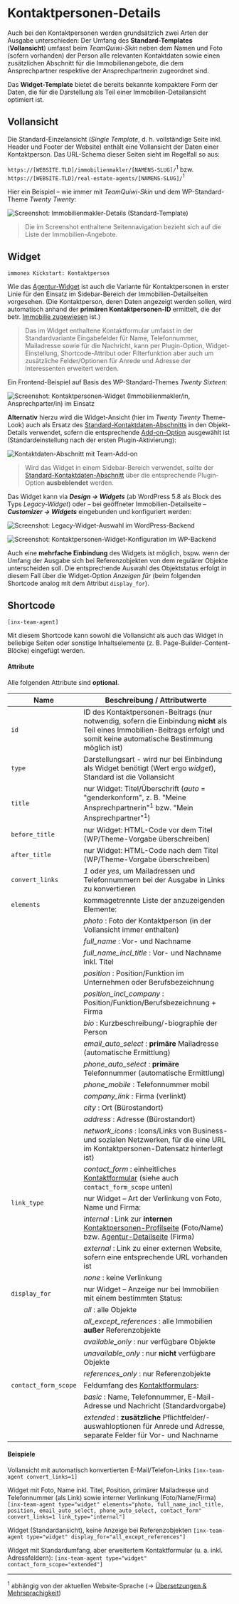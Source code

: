 # Kontaktpersonen-Details

Auch bei den Kontaktpersonen werden grundsätzlich zwei Arten der Ausgabe unterschieden: Der Umfang des **Standard-Templates** (**Vollansicht**) umfasst beim *TeamQuiwi-Skin* neben dem Namen und Foto (sofern vorhanden) der Person alle relevanten Kontaktdaten sowie einen zusätzlichen Abschnitt für die Immobilienangebote, die dem Ansprechpartner respektive der Ansprechpartnerin zugeordnet sind.

Das **Widget-Template** bietet die bereits bekannte kompaktere Form der Daten, die für die Darstellung als Teil einer Immobilien-Detailansicht optimiert ist.

## Vollansicht

Die Standard-Einzelansicht (*Single Template*, d. h. vollständige Seite inkl. Header und Footer der Website) enthält eine Vollansicht der Daten einer Kontaktperson. Das URL-Schema dieser Seiten sieht im Regelfall so aus:

`https://[WEBSITE.TLD]/immobilienmakler/[NAMENS-SLUG]/`<sup>1</sup> bzw. `https://[WEBSITE.TLD]/real-estate-agents/[NAMENS-SLUG]/`<sup>1</sup>

Hier ein Beispiel – wie immer mit *TeamQuiwi-Skin* und dem WP-Standard-Theme *Twenty Twenty*:

![Screenshot: Immobilienmakler-Details (Standard-Template)](../assets/scst-fe-agent-details-1.jpg)

> Die im Screenshot enthaltene Seitennavigation bezieht sich auf die Liste der Immobilien-Angebote.

## Widget

`immonex Kickstart: Kontaktperson`

Wie das [Agentur-Widget](agentur-details#Widget) ist auch die Variante für Kontaktpersonen in erster Linie für den Einsatz im Sidebar-Bereich der Immobilien-Detailseiten vorgesehen. (Die Kontaktperson, deren Daten angezeigt werden sollen, wird automatisch anhand der **primären Kontaktpersonen-ID** ermittelt, die der betr. [Immobilie zugewiesen](../beitragsarten#kontaktpersonagentur-→-immobilie) ist.)

> Das im Widget enthaltene Kontaktformular umfasst in der Standardvariante Eingabefelder für Name, Telefonnummer, Mailadresse sowie für die Nachricht, kann per Plugin-Option, Widget-Einstellung, Shortcode-Attribut oder Filterfunktion aber auch um zusätzliche Felder/Optionen für Anrede und Adresse der Interessenten erweitert werden.

Ein Frontend-Beispiel auf Basis des WP-Standard-Themes *Twenty Sixteen*:

![Screenshot: Kontaktpersonen-Widget (Immobilienmakler/in, Ansprechparter/in) im Einsatz](../assets/scst-fe-agent-widget-1.png)

**Alternativ** hierzu wird die Widget-Ansicht (hier im *Twenty Twenty* Theme-Look) auch als Ersatz des [Standard-Kontaktdaten-Abschnitts](../schnellstart/einrichtung#Anpassung-des-Standard-Kontaktabschnitts) in den Objekt-Details verwendet, sofern die entsprechende [Add-on-Option](../schnellstart/einrichtung#Anpassung-des-Standard-Kontaktabschnitts) ausgewählt ist (Standardeinstellung nach der ersten Plugin-Aktivierung):

![Kontaktdaten-Abschnitt mit Team-Add-on](../assets/scst-contact-section-2.gif)

> Wird das Widget in einem Sidebar-Bereich verwendet, sollte der [Standard-Kontaktdaten-Abschnitt](../schnellstart/einrichtung#Anpassung-des-Standard-Kontaktabschnitts) über die entsprechende Plugin-Option **ausbeblendet** werden.

Das Widget kann via ***Design → Widgets*** (ab WordPress 5.8 als Block des Typs *Legacy-Widget*) oder – bei geöffneter Immobilien-Detailseite – ***Customizer → Widgets*** eingebunden und konfiguriert werden:

![Screenshot: Legacy-Widget-Auswahl im WordPress-Backend](../assets/scst-be-wordpress-legacy-widget.gif)

![Screenshot: Kontaktpersonen-Widget-Konfiguration im WP-Backend](../assets/scst-be-agent-widget-1.gif)

Auch eine **mehrfache Einbindung** des Widgets ist möglich, bspw. wenn der Umfang der Ausgabe sich bei Referenzobjekten von dem regulärer Objekte unterscheiden soll. Die entsprechende Auswahl des Objektstatus erfolgt in diesem Fall über die Widget-Option *Anzeigen für* (beim folgenden Shortcode analog mit dem Attribut `display_for`).

## Shortcode

`[inx-team-agent]`

Mit diesem Shortcode kann sowohl die Vollansicht als auch das Widget in beliebige Seiten oder sonstige Inhaltselemente (z. B. Page-Builder-Content-Blöcke) eingefügt werden.

#### Attribute

Alle folgenden Attribute sind **optional**.

| Name | Beschreibung / Attributwerte |
| ---- | ---------------------------- |
| `id` | ID des Kontaktpersonen-Beitrags (nur notwendig, sofern die Einbindung **nicht** als Teil eines Immobilien-Beitrags erfolgt und somit keine automatische Bestimmung möglich ist) |
| `type` | Darstellungsart - wird nur bei Einbindung als Widget benötigt (Wert ergo *widget*), Standard ist die Vollansicht |
| `title` | nur Widget: Titel/Überschrift (*auto* = "genderkonform", z. B. "Meine Ansprechpartnerin"<sup>1</sup> bzw. "Mein Ansprechpartner"<sup>1</sup>) |
| `before_title` | nur Widget: HTML-Code vor dem Titel (WP/Theme-Vorgabe überschreiben) |
| `after_title` | nur Widget: HTML-Code nach dem Titel (WP/Theme-Vorgabe überschreiben) |
| `convert_links` | *1* oder *yes*, um Mailadressen und Telefonnummern bei der Ausgabe in Links zu konvertieren |
| `elements` | kommagetrennte Liste der anzuzeigenden Elemente: |
| | *photo* : Foto der Kontaktperson (in der Vollansicht immer enthalten) |
| | *full_name* : Vor- und Nachname |
| | *full_name_incl_title* : Vor- und Nachname inkl. Titel |
| | *position* : Position/Funktion im Unternehmen oder Berufsbezeichnung |
| | *position_incl_company* : Position/Funktion/Berufsbezeichnung + Firma |
| | *bio* : Kurzbeschreibung/-biographie der Person |
| | *email_auto_select* : **primäre** Mailadresse (automatische Ermittlung) |
| | *phone_auto_select* : **primäre** Telefonnummer (automatische Ermittlung) |
| | *phone_mobile* : Telefonnummer mobil |
| | *company_link* : Firma (verlinkt) |
| | *city* : Ort (Bürostandort) |
| | *address* : Adresse (Bürostandort) |
| | *network_icons* : Icons/Links von Business- und sozialen Netzwerken, für die eine URL im Kontaktpersonen-Datensatz hinterlegt ist) |
| | *contact_form* : einheitliches [Kontaktformular](kontaktformular) (siehe auch `contact_form_scope` unten) |
| `link_type` | nur Widget – Art der Verlinkung von Foto, Name und Firma: |
| | *internal* : Link zur **internen** [Kontaktpersonen-Profilseite](#Vollansicht) (Foto/Name) bzw. [Agentur-Detailseite](agentur-details#Vollansicht) (Firma) |
| | *external* : Link zu einer externen Website, sofern eine entsprechende URL  vorhanden ist |
| | *none* : keine Verlinkung |
| `display_for` | nur Widget – Anzeige nur bei Immobilien mit einem bestimmten Status: |
| | *all* : alle Objekte |
| | *all_except_references* : alle Immobilien **außer** Referenzobjekte |
| | *available_only* : nur verfügbare Objekte |
| | *unavailable_only* : nur **nicht** verfügbare Objekte |
| | *references_only* : nur Referenzobjekte |
| `contact_form_scope` | Feldumfang des [Kontaktformulars](kontaktformular): |
| | *basic* : Name, Telefonnummer, E-Mail-Adresse und Nachricht (Standardvorgabe) |
| | *extended* : **zusätzliche** Pflichtfelder/-auswahloptionen für Anrede und Adresse, separate Felder für Vor- und Nachname |

#### Beispiele

Vollansicht mit automatisch konvertierten E-Mail/Telefon-Links
`[inx-team-agent convert_links=1]`

Widget mit Foto, Name inkl. Titel, Position, primärer Mailadresse und Telefonnummer (als Link) sowie interner Verlinkung (Foto/Name/Firma)
`[inx-team-agent type="widget" elements="photo, full_name_incl_title, position, email_auto_select, phone_auto_select, contact_form" convert_links=1 link_type="internal"]`

Widget (Standardansicht), keine Anzeige bei Referenzobjekten
`[inx-team-agent type="widget" display_for="all_except_references"]`

Widget mit Standardumfang, aber erweitertem Kontaktformular (u. a. inkl. Adressfeldern):
`[inx-team-agent type="widget" contact_form_scope="extended"]`

---

<sup>1</sup> abhängig von der aktuellen Website-Sprache (→ [Übersetzungen & Mehrsprachigkeit](../anpassung-erweiterung/uebersetzung-mehrsprachigkeit))